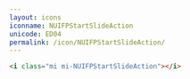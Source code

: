 ```yaml
---
layout: icons
iconname: NUIFPStartSlideAction
unicode: ED04
permalink: /icon/NUIFPStartSlideAction/
---
```


``` html
<i class="mi mi-NUIFPStartSlideAction"></i>
```
